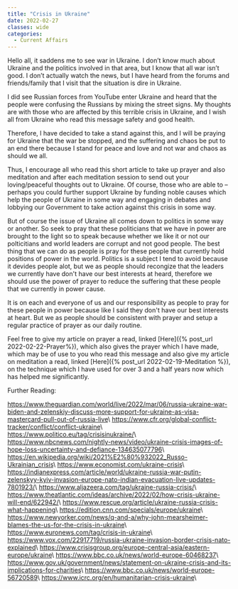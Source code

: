 ```yaml
---
title: "Crisis in Ukraine"
date: 2022-02-27
classes: wide
categories:
  - Current Affairs
---
```


Hello all, it saddens me to see war in Ukraine. I don’t know much about Ukraine and the politics involved in that area, but I know that all war isn’t good. I don’t actually watch the news, but I have heard from the forums and friends/family that I visit that the situation is dire in Ukraine.

I did see Russian forces from YouTube enter Ukraine and heard that the people were confusing the Russians by mixing the street signs. My thoughts are with those who are affected by this terrible crisis in Ukraine, and I wish all from Ukraine who read this message safety and good health.

Therefore, I have decided to take a stand against this, and I will be praying for Ukraine that the war be stopped, and the suffering and chaos be put to an end there because I stand for peace and love and not war and chaos as should we all.

Thus, I encourage all who read this short article to take up prayer and also meditation and after each meditation session to send out your loving/peaceful thoughts out to Ukraine. Of course, those who are able to – perhaps you could further support Ukraine by funding noble causes which help the people of Ukraine in some way and engaging in debates and lobbying our Government to take action against this crisis in some way. 

But of course the issue of Ukraine all comes down to politics in some way or another. So seek to pray that these politicians that we have in power are brought to the light so to speak because whether we like it or not our polticitians and world leaders are corrupt and not good people. The best thing that we can do as people is pray for these people that currently hold positions of power in the world. Politics is a subject I tend to avoid because it devides people alot, but we as people should recongize that the leaders we currently have don't have our best interests at heard, therefore we should use the power of prayer to reduce the suffering that these people that we currently in power cause. 

It is on each and everyone of us and our responsibility as people to pray for these people in power because like I said they don't have our best interests at heart. But we as people should be consistent with prayer and setup a regular practice of prayer as our daily routine. 

Feel free to give my article on prayer a read, linked [Here]({% post_url 2022-02-22-Prayer%}), which also gives the prayer which I have made, which may be of use to you who read this message and also give my article on meditation a read, linked [Here]({% post_url 2022-02-19-Meditation %}), on the technique which I have used for over 3 and a half years now which has helped me significantly. 

Further Reading:

<https://www.theguardian.com/world/live/2022/mar/06/russia-ukraine-war-biden-and-zelenskiy-discuss-more-support-for-ukraine-as-visa-mastercard-pull-out-of-russia-live>\\
<https://www.cfr.org/global-conflict-tracker/conflict/conflict-ukraine>\\
<https://www.politico.eu/tag/crisisinukraine/>\\
<https://www.nbcnews.com/nightly-news/video/ukraine-crisis-images-of-hope-loss-uncertainty-and-defiance-134635077796>\\
<https://en.wikipedia.org/wiki/2021%E2%80%932022_Russo-Ukrainian_crisis>\\
<https://www.economist.com/ukraine-crisis>\\
<https://indianexpress.com/article/world/ukraine-russia-war-putin-zelenskyy-kyiv-invasion-europe-nato-indian-evacuation-live-updates-7801923/>\\
<https://www.aljazeera.com/tag/ukraine-russia-crisis/>\\
<https://www.theatlantic.com/ideas/archive/2022/02/how-crisis-ukraine-will-end/622942/>\\
<https://www.rescue.org/article/ukraine-russia-crisis-what-happening>\\
<https://edition.cnn.com/specials/europe/ukraine>\\
<https://www.newyorker.com/news/q-and-a/why-john-mearsheimer-blames-the-us-for-the-crisis-in-ukraine>\\
<https://www.euronews.com/tag/crisis-in-ukraine>\\
<https://www.vox.com/22917719/russia-ukraine-invasion-border-crisis-nato-explained>\\
<https://www.crisisgroup.org/europe-central-asia/eastern-europe/ukraine>\\
<https://www.bbc.co.uk/news/world-europe-60468237>\\
<https://www.gov.uk/government/news/statement-on-ukraine-crisis-and-its-implications-for-charities>\\
<https://www.bbc.co.uk/news/world-europe-56720589>\\
<https://www.icrc.org/en/humanitarian-crisis-ukraine>\\
